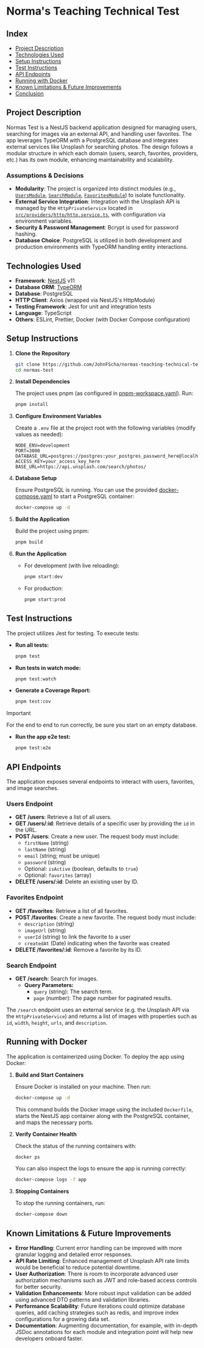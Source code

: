 # Norma's Teaching Technical Test

## Index

- [Project Description](#project-description)
- [Technologies Used](#technologies-used)
- [Setup Instructions](#setup-instructions)
- [Test Instructions](#test-instructions)
- [API Endpoints](#api-endpoints)
- [Running with Docker](#running-with-docker)
- [Known Limitations & Future Improvements](#known-limitations--future-improvements)
- [Conclusion](#conclusion)

## Project Description

Normas Test is a NestJS backend application designed for managing users, searching for images via an external API, and handling user favorites. The app leverages TypeORM with a PostgreSQL database and integrates external services like Unsplash for searching photos. The design follows a modular structure in which each domain (users, search, favorites, providers, etc.) has its own module, enhancing maintainability and scalability.

### Assumptions & Decisions

- **Modularity**: The project is organized into distinct modules (e.g., [`UsersModule`](src/users/users.module.ts), [`SearchModule`](src/search/search.module.ts), [`FavoritesModule`](src/favorites/favorites.module.ts)) to isolate functionality.
- **External Service Integration**: Integration with the Unsplash API is managed by the `HttpPrivateService` located in [`src/providers/http/http.service.ts`](src/providers/http/http.service.ts), with configuration via environment variables.
- **Security & Password Management**: Bcrypt is used for password hashing.
- **Database Choice**: PostgreSQL is utilized in both development and production environments with TypeORM handling entity interactions.

## Technologies Used

- **Framework**: [NestJS](https://docs.nestjs.com/) v11
- **Database ORM**: [TypeORM](https://typeorm.io/)
- **Database**: PostgreSQL
- **HTTP Client**: Axios (wrapped via NestJS's HttpModule)
- **Testing Framework**: Jest for unit and integration tests
- **Language**: TypeScript
- **Others**: ESLint, Prettier, Docker (with Docker Compose configuration)

## Setup Instructions

1. **Clone the Repository**

   ```sh
   git clone https://github.com/JohnFScha/normas-teaching-technical-test.git
   cd normas-test
   ```

2. **Install Dependencies**

   The project uses pnpm (as configured in [pnpm-workspace.yaml](pnpm-workspace.yaml)). Run:

   ```sh
   pnpm install
   ```

3. **Configure Environment Variables**

   Create a `.env` file at the project root with the following variables (modify values as needed):

   ```
   NODE_ENV=development
   PORT=3000
   DATABASE_URL=postgres://postgres:your_postgres_password_here@localhost:5433/image_db
   ACCESS_KEY=your_access_key_here
   BASE_URL=https://api.unsplash.com/search/photos/
   ```

4. **Database Setup**

   Ensure PostgreSQL is running. You can use the provided [docker-compose.yaml](docker-compose.yaml) to start a PostgreSQL container:

   ```sh
   docker-compose up -d
   ```

5. **Build the Application**

   Build the project using pnpm:

   ```sh
   pnpm build
   ```

6. **Run the Application**

   - For development (with live reloading):

     ```sh
     pnpm start:dev
     ```

   - For production:

     ```sh
     pnpm start:prod
     ```

## Test Instructions

The project utilizes Jest for testing. To execute tests:

- **Run all tests:**

  ```sh
  pnpm test
  ```

- **Run tests in watch mode:**

  ```sh
  pnpm test:watch
  ```

- **Generate a Coverage Report:**

  ```sh
  pnpm test:cov
  ```

> [!IMPORTANT]
> For the end to end to run correctly, be sure you start on an empty database.

- **Run the app e2e test:**

  ```sh
  pnpm test:e2e
  ```

## API Endpoints

The application exposes several endpoints to interact with users, favorites, and image searches.

### Users Endpoint

- **GET /users**: Retrieve a list of all users.
- **GET /users/:id**: Retrieve details of a specific user by providing the `id` in the URL.
- **POST /users**: Create a new user. The request body must include:
  - `firstName` (string)
  - `lastName` (string)
  - `email` (string; must be unique)
  - `password` (string)
  - Optional: `isActive` (boolean, defaults to `true`)
  - Optional: `favorites` (array)
- **DELETE /users/:id**: Delete an existing user by ID.

### Favorites Endpoint

- **GET /favorites**: Retrieve a list of all favorites.
- **POST /favorites**: Create a new favorite. The request body must include:
  - `description` (string)
  - `imageUrl` (string)
  - `userId` (string) to link the favorite to a user
  - `createdAt` (Date) indicating when the favorite was created
- **DELETE /favorites/:id**: Remove a favorite by its ID.

### Search Endpoint

- **GET /search**: Search for images.
  - **Query Parameters:**
    - `query` (string): The search term.
    - `page` (number): The page number for paginated results.

The `/search` endpoint uses an external service (e.g. the Unsplash API via the `HttpPrivateService`) and returns a list of images with properties such as `id`, `width`, `height`, `urls`, and `description`.

## Running with Docker

The application is containerized using Docker. To deploy the app using Docker:

1. **Build and Start Containers**

   Ensure Docker is installed on your machine. Then run:

   ```sh
   docker-compose up -d
   ```

   This command builds the Docker image using the included `Dockerfile`, starts the NestJS app container along with the PostgreSQL container, and maps the necessary ports.

2. **Verify Container Health**

   Check the status of the running containers with:

   ```sh
   docker ps
   ```

   You can also inspect the logs to ensure the app is running correctly:

   ```sh
   docker-compose logs -f app
   ```

3. **Stopping Containers**

   To stop the running containers, run:

   ```sh
   docker-compose down
   ```

## Known Limitations & Future Improvements

- **Error Handling**: Current error handling can be improved with more granular logging and detailed error responses.
- **API Rate Limiting**: Enhanced management of Unsplash API rate limits would be beneficial to reduce potential downtime.
- **User Authorization**: There is room to incorporate advanced user authorization mechanisms such as JWT and role-based access controls for better security.
- **Validation Enhancements**: More robust input validation can be added using advanced DTO patterns and validation libraries.
- **Performance Scalability**: Future iterations could optimize database queries, add caching strategies such as redis, and improve index configurations for a growing data set.
- **Documentation**: Augmenting documentation, for example, with in-depth JSDoc annotations for each module and integration point will help new developers onboard faster.